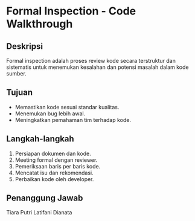 # Formal Inspection - Code Walkthrough

## Deskripsi  
Formal inspection adalah proses review kode secara terstruktur dan sistematis untuk menemukan kesalahan dan potensi masalah dalam kode sumber.

## Tujuan  
- Memastikan kode sesuai standar kualitas.  
- Menemukan bug lebih awal.  
- Meningkatkan pemahaman tim terhadap kode.

## Langkah-langkah  
1. Persiapan dokumen dan kode.  
2. Meeting formal dengan reviewer.  
3. Pemeriksaan baris per baris kode.  
4. Mencatat isu dan rekomendasi.  
5. Perbaikan kode oleh developer.

## Penanggung Jawab  
Tiara Putri Latifani Dianata